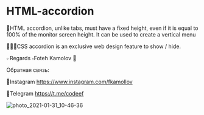 # HTML-accordion

🔹HTML accordion, unlike tabs, must have a fixed height, even if it is equal to 100% of the monitor screen height. It can be used to create a vertical menu

🧑🏻‍💻CSS accordion is an exclusive web design feature to show / hide.

▫️ Regards
▫️Foteh Kamolov 🌿


Обратная связь:

📌Instagram https://www.instagram.com/fkamollov

📌Telegram https://t.me/codeef

![photo_2021-01-31_10-46-36](https://user-images.githubusercontent.com/55693215/106377936-a0055f80-63b1-11eb-970f-060d77bc0df1.jpg)
